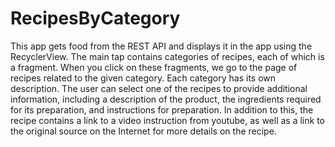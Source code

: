 # RecipesByCategory

This app gets food from the REST API and displays it in the app using the RecyclerView. The main tap contains categories of recipes, each of which is a fragment. When you click on these fragments, we go to the page of recipes related to the given category. Each category has its own description. The user can select one of the recipes to provide additional information, including a description of the product, the ingredients required for its preparation, and instructions for preparation. In addition to this, the recipe contains a link to a video instruction from youtube, as well as a link to the original source on the Internet for more details on the recipe.
